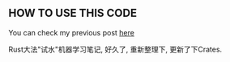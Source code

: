 ## HOW TO USE THIS CODE

You can check my previous post [here](https://ultradata.stream/rust/crf-ner/)

Rust大法"试水"机器学习笔记, 好久了, 重新整理下, 更新了下Crates.
